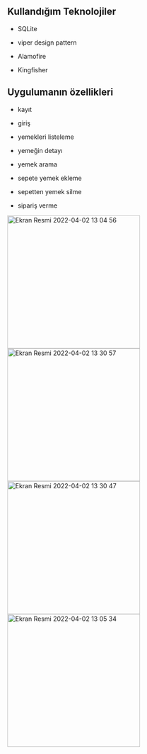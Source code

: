 
## Kullandığım Teknolojiler

* SQLite

* viper design pattern

* Alamofire

* Kingfisher

## Uygulumanın özellikleri

* kayıt

* giriş

* yemekleri listeleme

* yemeğin detayı

* yemek arama

* sepete yemek ekleme

* sepetten yemek silme

* sipariş verme

<img width="300" alt="Ekran Resmi 2022-04-02 13 04 56" src="https://user-images.githubusercontent.com/70530027/161380484-be300314-01d3-41df-a5b9-e776b092896a.png"><img width="300" alt="Ekran Resmi 2022-04-02 13 30 57" src="https://user-images.githubusercontent.com/70530027/161380238-6babac5f-c323-43b6-b9b4-ed008683af16.png"><img width="300" alt="Ekran Resmi 2022-04-02 13 30 47" src="https://user-images.githubusercontent.com/70530027/161380268-c3d07efe-bcab-4a48-814b-e5110d539cca.png">
<img width="300" alt="Ekran Resmi 2022-04-02 13 05 34" src="https://user-images.githubusercontent.com/70530027/161380526-9734b32b-4818-4240-af12-ebb181ffb226.png">
